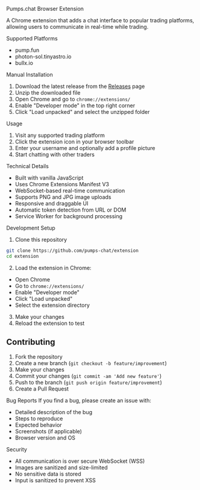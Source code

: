  Pumps.chat Browser Extension

A Chrome extension that adds a chat interface to popular trading platforms, allowing users to communicate in real-time while trading.

 Supported Platforms
- pump.fun
- photon-sol.tinyastro.io
- bullx.io

 Manual Installation
1. Download the latest release from the [Releases](../../releases) page
2. Unzip the downloaded file
3. Open Chrome and go to `chrome://extensions/`
4. Enable "Developer mode" in the top right corner
5. Click "Load unpacked" and select the unzipped folder

 Usage
1. Visit any supported trading platform
2. Click the extension icon in your browser toolbar
3. Enter your username and optionally add a profile picture
4. Start chatting with other traders

 Technical Details
- Built with vanilla JavaScript
- Uses Chrome Extensions Manifest V3
- WebSocket-based real-time communication
- Supports PNG and JPG image uploads
- Responsive and draggable UI
- Automatic token detection from URL or DOM
- Service Worker for background processing

 Development Setup
1. Clone this repository
```bash
git clone https://github.com/pumps-chat/extension
cd extension
```

2. Load the extension in Chrome:
- Open Chrome
- Go to `chrome://extensions/`
- Enable "Developer mode"
- Click "Load unpacked"
- Select the extension directory

3. Make your changes
4. Reload the extension to test

## Contributing
1. Fork the repository
2. Create a new branch (`git checkout -b feature/improvement`)
3. Make your changes
4. Commit your changes (`git commit -am 'Add new feature'`)
5. Push to the branch (`git push origin feature/improvement`)
6. Create a Pull Request

 Bug Reports
If you find a bug, please create an issue with:
- Detailed description of the bug
- Steps to reproduce
- Expected behavior
- Screenshots (if applicable)
- Browser version and OS

 Security
- All communication is over secure WebSocket (WSS)
- Images are sanitized and size-limited
- No sensitive data is stored
- Input is sanitized to prevent XSS
